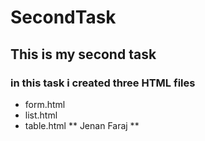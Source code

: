# SecondTask
## This is my second task 
### in this task i created three HTML files
- form.html
- list.html
- table.html
** Jenan Faraj **
